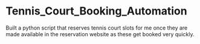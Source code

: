 # Tennis_Court_Booking_Automation
Built a python script that reserves tennis court slots for me once they are made available in the reservation website as these get booked very quickly.

